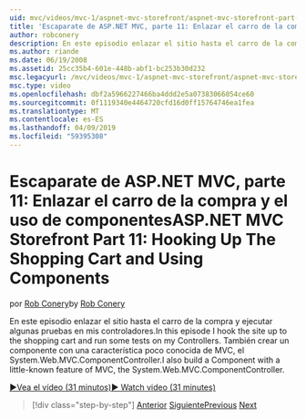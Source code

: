 ```yaml
---
uid: mvc/videos/mvc-1/aspnet-mvc-storefront/aspnet-mvc-storefront-part-11-hooking-up-the-shopping-cart-and-using-components
title: 'Escaparate de ASP.NET MVC, parte 11: Enlazar el carro de la compra y uso de componentes | Microsoft Docs'
author: robconery
description: En este episodio enlazar el sitio hasta el carro de la compra y ejecutar algunas pruebas en mis controladores. También crear un componente con una característica poco conocida de MVC, th...
ms.author: riande
ms.date: 06/19/2008
ms.assetid: 25cc35b4-601e-448b-abf1-bc253b30d232
msc.legacyurl: /mvc/videos/mvc-1/aspnet-mvc-storefront/aspnet-mvc-storefront-part-11-hooking-up-the-shopping-cart-and-using-components
msc.type: video
ms.openlocfilehash: dbf2a5966227466ba4ddd2e5a07383066054ce60
ms.sourcegitcommit: 0f1119340e4464720cfd16d0ff15764746ea1fea
ms.translationtype: MT
ms.contentlocale: es-ES
ms.lasthandoff: 04/09/2019
ms.locfileid: "59395308"
---
```

# <a name="aspnet-mvc-storefront-part-11-hooking-up-the-shopping-cart-and-using-components"></a><span data-ttu-id="f7dea-104">Escaparate de ASP.NET MVC, parte 11: Enlazar el carro de la compra y el uso de componentes</span><span class="sxs-lookup"><span data-stu-id="f7dea-104">ASP.NET MVC Storefront Part 11: Hooking Up The Shopping Cart and Using Components</span></span>

<span data-ttu-id="f7dea-105">por [Rob Conery](https://github.com/robconery)</span><span class="sxs-lookup"><span data-stu-id="f7dea-105">by [Rob Conery](https://github.com/robconery)</span></span>

<span data-ttu-id="f7dea-106">En este episodio enlazar el sitio hasta el carro de la compra y ejecutar algunas pruebas en mis controladores.</span><span class="sxs-lookup"><span data-stu-id="f7dea-106">In this episode I hook the site up to the shopping cart and run some tests on my Controllers.</span></span> <span data-ttu-id="f7dea-107">También crear un componente con una característica poco conocida de MVC, el System.Web.MVC.ComponentController.</span><span class="sxs-lookup"><span data-stu-id="f7dea-107">I also build a Component with a little-known feature of MVC, the System.Web.MVC.ComponentController.</span></span>

[<span data-ttu-id="f7dea-108">&#9654;Vea el vídeo (31 minutos)</span><span class="sxs-lookup"><span data-stu-id="f7dea-108">&#9654; Watch video (31 minutes)</span></span>](https://channel9.msdn.com/Blogs/ASP-NET-Site-Videos/aspnet-mvc-storefront-part-11-hooking-up-the-shopping-cart-and-using-components)

> [!div class="step-by-step"]
> <span data-ttu-id="f7dea-109">[Anterior](aspnet-mvc-storefront-part-10-shopping-cart-refactor-and-authorization.md)
> [Siguiente](aspnet-mvc-storefront-part-12-mocking.md)</span><span class="sxs-lookup"><span data-stu-id="f7dea-109">[Previous](aspnet-mvc-storefront-part-10-shopping-cart-refactor-and-authorization.md)
[Next](aspnet-mvc-storefront-part-12-mocking.md)</span></span>
